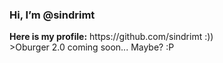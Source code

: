 <h3>Hi, I’m @sindrimt</h3>
<b>Here is my profile:</b> https://github.com/sindrimt        :))<br>
>Oburger 2.0 coming soon... Maybe? :P

<!---
sindrimt/sindrimt is a ✨ special ✨ repository because its `README.md` (this file) appears on your GitHub profile.
You can click the Preview link to take a look at your changes.
--->
